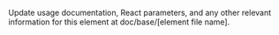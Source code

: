 Update usage documentation, React parameters, and any other relevant information for this element at doc/base/[element file name].
